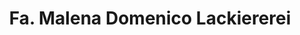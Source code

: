 ---
title: "Fa. Malena Domenico Lackiererei"
url: /hessisch-lichtenau/fa-malena-domenico-lackiererei/
shop: Autowerkstatt
---